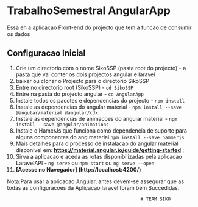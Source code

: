 
# TrabalhoSemestral AngularApp
Essa eh a aplicacao Front-end do projecto que tem a funcao de consumir os dados 



## Configuracao Inicial
1. Crie um directorio com o nome SikoSSP (pasta root do projecto) - a pasta que vai conter os dois projectos angular e laravel
2. baixar ou clonar o Projecto para o directorio SikoSSP
3. Entre no directorio root (SikoSSP) - `cd SikoSSP`
4. Entre na pasta do projecto angular - `cd AngularApp`
5. Instale todos os pacotes e dependencias do projecto - `npm install`
6. Instale as dependencias do angular material - `npm install --save @angular/material @angular/cdk`
7. Instale as dependencias de animacoes do angular material - `npm install --save @angular/animations`
8. Instale o HamerJs que funciona como dependencia de suporte para alguns componentes do ang material `npm install --save hammerjs`
9. Mais detalhes para o processo de instalacao do angular material disponivel em: **https://material.angular.io/guide/getting-started** ;
10. Sirva a aplicacao e aceda as rotas disponibilizadas pela aplicacao LaravelAPI - `ng serve` ou `npm start` ou `ng serve --open`
11. **[Acesse no Navegador] (http://localhost:4200/)**

Nota:Para usar a aplicacao Angular, antes devem-se assegurar que as todas as configuracoes da Aplicacao laravel foram bem Succedidas.







                                                     # TEAM SIKO

